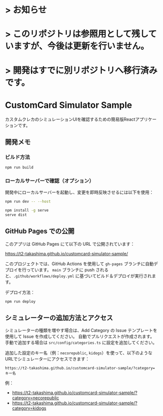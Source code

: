 # > **お知らせ**  
# > このリポジトリは参照用として残していますが、今後は更新を行いません。  
# > 開発はすでに別リポジトリへ移行済みです。

# CustomCard Simulator Sample

カスタムクレカのシミュレーションUIを確認するための簡易版Reactアプリケーションです。

## 開発メモ

### ビルド方法

```bash
npm run build
```

### ローカルサーバーで確認（オプション）

開発中にローカルサーバーを起動し、変更を即時反映させるには以下を使用：

```bash
npm run dev -- --host
```

```bash
npm install -g serve
serve dist
```

## GitHub Pages での公開

このアプリは GitHub Pages にて以下の URL で公開されています：

https://t2-takashima.github.io/customcard-simulator-sample/

このプロジェクトでは、GitHub Actions を使用して `gh-pages` ブランチに自動デプロイを行っています。
`main` ブランチに push されると、`.github/workflows/deploy.yml` に基づいてビルド＆デプロイが実行されます。

デプロイ方法：

```bash
npm run deploy
```

## シミュレーターの追加方法とアクセス

シミュレーターの種類を増やす場合は、Add Category の Issue テンプレートを使用して Issue を作成してください。
自動でプルリクエストが作成されます。
手動で追加する場合は `src/config/categories.ts` に設定を追加してください。

追加した設定のキー名（例：`necorepublic`, `kidogs`）を使って、以下のようなURLでシミュレーターにアクセスできます：

```
https://t2-takashima.github.io/customcard-simulator-sample/?category=キー名
```

例：
- https://t2-takashima.github.io/customcard-simulator-sample/?category=necorepublic
- https://t2-takashima.github.io/customcard-simulator-sample/?category=kidogs
